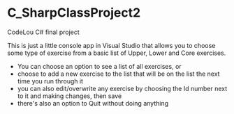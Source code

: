 # C_SharpClassProject2
CodeLou C# final project

This is just a little console app in Visual Studio that allows you to choose some type of exercise from a basic list of Upper, Lower and Core exercises.
- You can choose an option to see a list of all exercises, or
- choose to add a new exercise to the list that will be on the list the next time you run through it
- you can also edit/overwrite any exercise by choosing the Id number next to it and making changes, then save
- there's also an option to Quit without doing anything

